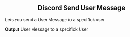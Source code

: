 <h2 style="text-align:center;"> Discord Send User Message</h2>

Lets you send a User Message to a specifick user
<br>

**Output**
User Message to a specifick User
